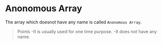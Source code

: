 # Anonomous Array

The array which doesnot have any name is called ```Anonomous Array```.
>Points 
-It is usually used for one time purpose.
-It does not have any name.